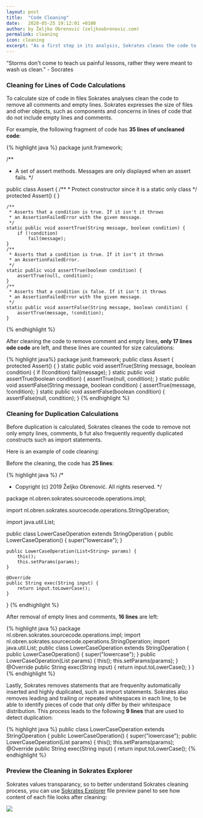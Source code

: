 ```yaml
---
layout: post
title:  "Code Cleaning"
date:   2020-05-25 19:12:01 +0100
author: by Željko Obrenović (zeljkoobrenovic.com)
permalink: cleaning
icon: cleaning
excerpt: "As a first step in its analysis, Sokrates cleans the code to simplify analyses and to improve their reliability. Cleaning includes removal of comments, empty lines and long string constants."
---
```


“Storms don't come to teach us painful lessons, rather they were meant to wash us clean.” - Socrates

### Cleaning for Lines of Code Calculations

To calculate size of code in files Sokrates analyses clean the code to remove all comments and empty lines. Sokrates expresses the size of files and other objects, such as components and concerns in lines of code that do not include empty lines and comments.

For example, the following fragment of code has **35 lines of uncleaned code**:

{% highlight java %}
package junit.framework;

/**
 * A set of assert methods.  Messages are only displayed when an assert fails.
 */

public class Assert {
	/**
	 * Protect constructor since it is a static only class
	 */
	protected Assert() {
	}

	/**
	 * Asserts that a condition is true. If it isn't it throws
	 * an AssertionFailedError with the given message.
	 */
	static public void assertTrue(String message, boolean condition) {
		if (!condition)
			fail(message);
	}
	/**
	 * Asserts that a condition is true. If it isn't it throws
	 * an AssertionFailedError.
	 */
	static public void assertTrue(boolean condition) {
		assertTrue(null, condition);
	}
	/**
	 * Asserts that a condition is false. If it isn't it throws
	 * an AssertionFailedError with the given message.
	 */
	static public void assertFalse(String message, boolean condition) {
		assertTrue(message, !condition);
	}
{% endhighlight %}

After cleaning the code to remove comment and empty lines, **only 17 lines ode code** are left, and these lines are counted for size calculations:

{% highlight java%}
package junit.framework;
public class Assert {
    protected Assert() {
    }
    static public void assertTrue(String message, boolean condition) {
        if (!condition)
            fail(message);
    }
    static public void assertTrue(boolean condition) {
        assertTrue(null, condition);
    }
    static public void assertFalse(String message, boolean condition) {
        assertTrue(message, !condition);
    }
    static public void assertFalse(boolean condition) {
        assertFalse(null, condition);
    }
{% endhighlight %}

### Cleaning for Duplication Calculations

Before duplication is calculated, Sokrates cleanes the code to remove not only empty lines, comments, b fut also frequently requently duplicated constructs such as import statements.

Here is an example of code cleaning:

Before the cleaning, the code has **25 lines**:

{% highlight java %}
/*
 * Copyright (c) 2019 Željko Obrenović. All rights reserved.
 */

package nl.obren.sokrates.sourcecode.operations.impl;

import nl.obren.sokrates.sourcecode.operations.StringOperation;

import java.util.List;

public class LowerCaseOperation extends StringOperation {
    public LowerCaseOperation() {
        super("lowercase");
    }

    public LowerCaseOperation(List<String> params) {
        this();
        this.setParams(params);
    }

    @Override
    public String exec(String input) {
        return input.toLowerCase();
    }
}
{% endhighlight %}

After removal of empty lines and comments, **16 lines** are left:

{% highlight java %}
package nl.obren.sokrates.sourcecode.operations.impl;
import nl.obren.sokrates.sourcecode.operations.StringOperation;
import java.util.List;
public class LowerCaseOperation extends StringOperation {
    public LowerCaseOperation() {
        super("lowercase");
    }
    public LowerCaseOperation(List<String> params) {
        this();
        this.setParams(params);
    }
    @Override
    public String exec(String input) {
        return input.toLowerCase();
    }
}
{% endhighlight %}

Lastly, Sokrates removes statements that are frequenlty automatically inserted and highly duplicated, such as import statements. Sokrates also removes leading and trailing or repeated whitespaces in each line, to be able to identify pieces of code that only differ by their whitespace distribution. This process leads to the following **9 lines** that are used to detect duplication:

{% highlight java %}
public class LowerCaseOperation extends StringOperation {
public LowerCaseOperation() {
super("lowercase");
public LowerCaseOperation(List<String> params) {
this();
this.setParams(params);
@Override
public String exec(String input) {
return input.toLowerCase();
{% endhighlight %}


### Preview the Cleaning in Sokrates Explorer

Sokrates values transparancy, so to better understand Sokrates cleaning process, you can use [Sokrates Explorer](/book/explorer) file preview panel to see how content of each file looks after cleaning:

![](assets/images/sokrates/cleaning-explorer-preview.png)
